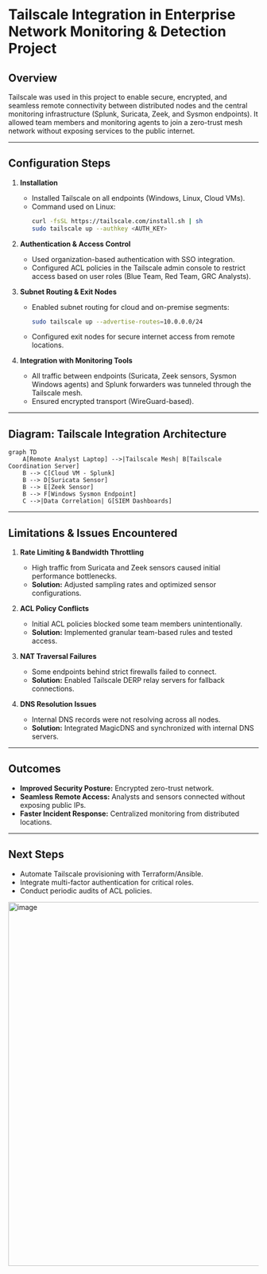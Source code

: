 # Tailscale Integration in Enterprise Network Monitoring & Detection Project

## Overview
Tailscale was used in this project to enable secure, encrypted, and seamless remote connectivity between distributed nodes and the central monitoring infrastructure (Splunk, Suricata, Zeek, and Sysmon endpoints). It allowed team members and monitoring agents to join a zero-trust mesh network without exposing services to the public internet.

---

## Configuration Steps

1. **Installation**
   - Installed Tailscale on all endpoints (Windows, Linux, Cloud VMs).
   - Command used on Linux:
     ```bash
     curl -fsSL https://tailscale.com/install.sh | sh
     sudo tailscale up --authkey <AUTH_KEY>
     ```

2. **Authentication & Access Control**
   - Used organization-based authentication with SSO integration.
   - Configured ACL policies in the Tailscale admin console to restrict access based on user roles (Blue Team, Red Team, GRC Analysts).

3. **Subnet Routing & Exit Nodes**
   - Enabled subnet routing for cloud and on-premise segments:
     ```bash
     sudo tailscale up --advertise-routes=10.0.0.0/24
     ```
   - Configured exit nodes for secure internet access from remote locations.

4. **Integration with Monitoring Tools**
   - All traffic between endpoints (Suricata, Zeek sensors, Sysmon Windows agents) and Splunk forwarders was tunneled through the Tailscale mesh.
   - Ensured encrypted transport (WireGuard-based).

---

## Diagram: Tailscale Integration Architecture

```mermaid
graph TD
    A[Remote Analyst Laptop] -->|Tailscale Mesh| B[Tailscale Coordination Server]
    B --> C[Cloud VM - Splunk]
    B --> D[Suricata Sensor]
    B --> E[Zeek Sensor]
    B --> F[Windows Sysmon Endpoint]
    C -->|Data Correlation| G[SIEM Dashboards]
```

---

## Limitations & Issues Encountered

1. **Rate Limiting & Bandwidth Throttling**
   - High traffic from Suricata and Zeek sensors caused initial performance bottlenecks.
   - **Solution:** Adjusted sampling rates and optimized sensor configurations.

2. **ACL Policy Conflicts**
   - Initial ACL policies blocked some team members unintentionally.
   - **Solution:** Implemented granular team-based rules and tested access.

3. **NAT Traversal Failures**
   - Some endpoints behind strict firewalls failed to connect.
   - **Solution:** Enabled Tailscale DERP relay servers for fallback connections.

4. **DNS Resolution Issues**
   - Internal DNS records were not resolving across all nodes.
   - **Solution:** Integrated MagicDNS and synchronized with internal DNS servers.

---

## Outcomes
- **Improved Security Posture:** Encrypted zero-trust network.
- **Seamless Remote Access:** Analysts and sensors connected without exposing public IPs.
- **Faster Incident Response:** Centralized monitoring from distributed locations.

---

## Next Steps
- Automate Tailscale provisioning with Terraform/Ansible.
- Integrate multi-factor authentication for critical roles.
- Conduct periodic audits of ACL policies.

<img width="1268" height="731" alt="image" src="https://github.com/user-attachments/assets/3af6b859-a7d3-47e1-83ce-f079bff112b1" />



